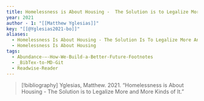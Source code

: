 ```yaml
---
title: Homelessness is About Housing -  The Solution is to Legalize More and More Kinds of It
year: 2021
author - 1: "[[Matthew Yglesias]]"
key: "[[@Yglesias2021-bo]]"
aliases:
  - Homelessness Is About Housing - The Solution Is To Legalize More And More Kinds Of It
  - Homelessness Is About Housing
tags:
  - Abundance-–-How-We-Build-a-Better-Future-Footnotes
  - _BibTex-to-MD-Git
  - Readwise-Reader
---
```


> [!bibliography]
> Yglesias, Matthew. 2021. “Homelessness is About Housing -  The Solution is to Legalize More and More Kinds of It.”